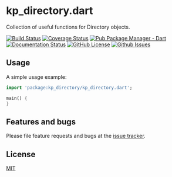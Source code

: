 # kp_directory.dart

Collection of useful functions for Directory objects.

<a href="https://travis-ci.org/kasperpeulen/kp_directory.dart"><img src="https://travis-ci.org/kasperpeulen/kp_directory.dart.svg?branch=master" alt="Build Status" /></a>
<a href="https://coveralls.io/github/kasperpeulen/kp_directory.dart?branch=master"><img src="https://coveralls.io/repos/kasperpeulen/kp_directory.dart/badge.svg?branch=master&amp;service=github" alt="Coverage Status" /></a>
<a href="https://pub.dartlang.org/packages/kp_directory"><img src="https://img.shields.io/pub/v/kp_directory.svg" alt="Pub Package Manager - Dart" /></a>
<a href="https://www.dartdocs.org/documentation/kp_directory/latest/index.html"><img src="https://img.shields.io/badge/dartdocs-latest-blue.svg" alt="Documentation Status" /></a>
<a href="https://github.com/kasperpeulen/kp_directory.dart/blob/master/LICENSE"><img src="https://img.shields.io/badge/license-MIT-blue.svg" alt="GitHub License" /></a>
<a href="https://github.com/kasperpeulen/kp_directory.dart/issues"><img src="https://img.shields.io/github/issues-raw/kasperpeulen/kp_directory.dart.svg" alt="Github Issues" /></a>

## Usage

A simple usage example:

```dart
import 'package:kp_directory/kp_directory.dart';

main() {
}
```

## Features and bugs

Please file feature requests and bugs at the [issue tracker][tracker].

[tracker]: https://github.com/kasperpeulen/kp_directory.dart/issues

## License

[MIT][license]

[license]: https://github.com/kasperpeulen/kp_directory.dart/blob/master/LICENSE